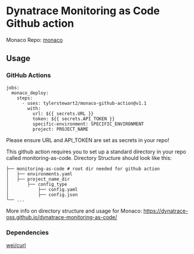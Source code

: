 # Dynatrace Monitoring as Code Github action

Monaco Repo: [monaco](https://github.com/dynatrace-oss/dynatrace-monitoring-as-code)

## Usage

### GitHub Actions
```
jobs:
  monaco_deploy:
    steps:
      - uses: tylerstewart2/monaco-github-action@v1.1
        with:
          url: ${{ secrets.URL }}
          token: ${{ secrets.API_TOKEN }}
          specific-environment: SPECIFIC_ENVIRONMENT
          project: PROJECT_NAME
```

Please ensure URL and API_TOKEN are set as secrets in your repo!

This github action requires you to set up a standard directory in your repo called monitoring-as-code. Directory Structure should look like this:

```
├── monitoring-as-code # root dir needed for github action
│   ├── environments.yaml
│   ├── project_name_dir
│       ├── config_type
│           ├── config.yaml
│           ├── config.json
└── ...
```

More info on directory structure and usage for Monaco: https://dynatrace-oss.github.io/dynatrace-monitoring-as-code/

### Dependencies

[wei/curl](https://github.com/wei/curl)

